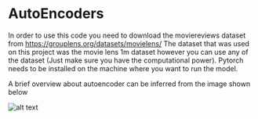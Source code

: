 # AutoEncoders

In order to use this code you need to download the moviereviews dataset from https://grouplens.org/datasets/movielens/ 
The dataset that was used on this project was the movie lens 1m dataset however you can use any of the dataset (Just make sure 
you have the computational power).
Pytorch needs to be installed on the machine where you want to run the model.

A brief overview about autoencoder can be inferred from the image shown below 

![alt text](https://cdn-images-1.medium.com/max/1574/1*44eDEuZBEsmG_TCAKRI3Kw@2x.png)
